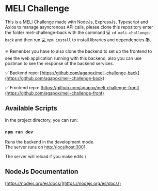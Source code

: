 # MELI Challenge

This is a MELI Challenge made with NodeJs, ExpressJs, Typescript and Axios to manage asyncronous API calls, please clone this repository enter the folder meli-challenge-back with the command :computer: `cd meli-challenge-back` and then run :computer: `npm install` to install libraries and dependencies :books:.

:eight_spoked_asterisk: Remenber you have to also clone the backend to set up the frontend to see the web application running with this backend, also you can use postman to see the response of the backend services.

:white_check_mark: Backend repo: [https://github.com/agapox/meli-challenge-back](https://github.com/agapox/meli-challenge-back)

:white_check_mark: Frontend repo: [https://github.com/agapox/meli-challenge-front](https://github.com/agapox/meli-challenge-front)

## Available Scripts

In the project directory, you can run:

### `npm run dev`

Runs the backend in the development mode.\
The server runs on [http://localhost:3001](http://localhost:3001).

The server will reload if you make edits.\

## NodeJs Documentation

[https://nodejs.org/es/docs/](https://nodejs.org/es/docs/)
